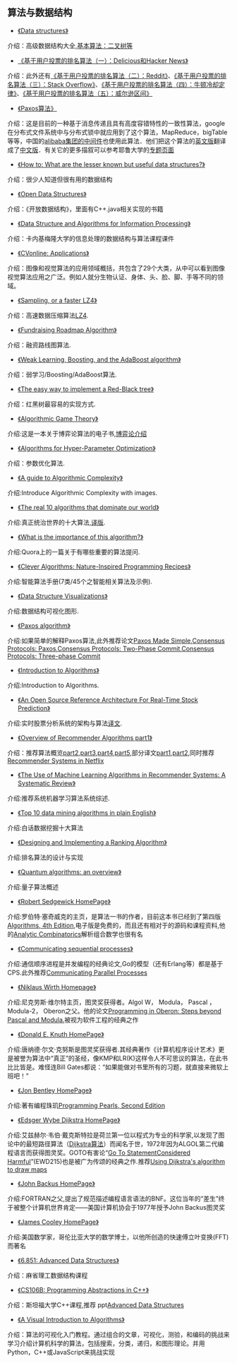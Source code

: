 ## 算法与数据结构

* [《Data structures》](https://courses.csail.mit.edu/6.851/spring12/scribe/2012scribes.pdf)

介绍：高级数据结构大全,[基本算法：二叉树等](http://algorithms.openmymind.net/)

* [《基于用户投票的排名算法（一）：Delicious和Hacker News》](http://www.ruanyifeng.com/blog/2012/02/ranking_algorithm_hacker_news.html)

介绍：此外还有[《基于用户投票的排名算法（二）：Reddit》](http://www.ruanyifeng.com/blog/2012/03/ranking_algorithm_reddit.html)、[《基于用户投票的排名算法（三）：Stack Overflow》](http://www.ruanyifeng.com/blog/2012/03/ranking_algorithm_stack_overflow.html)、[《基于用户投票的排名算法（四）：牛顿冷却定律》](http://www.ruanyifeng.com/blog/2012/03/ranking_algorithm_newton_s_law_of_cooling.html)、[《基于用户投票的排名算法（五）：威尔逊区间》](http://www.ruanyifeng.com/blog/2012/03/ranking_algorithm_wilson_score_interval.html)

* [《Paxos算法》](http://zh.wikipedia.org/wiki/Paxos%E7%AE%97%E6%B3%95)

介绍：这是目前的一种基于消息传递且具有高度容错特性的一致性算法，google在分布式文件系统中与分布式锁中就应用到了这个算法，MapReduce，bigTable等等，中国的[alibaba集团的中间件](http://jm-blog.aliapp.com/?tag=paxos)也使用此算法．他们把这个算法的[英文版](http://research.microsoft.com/en-us/um/people/lamport/pubs/lamport-paxos.pdf)翻译成了[中文版](http://wenku.baidu.com/view/87276e1dfad6195f312ba6d7.html)．有关它的更多描叙可以参考耶鲁大学的[专题页面](http://www.cs.yale.edu/homes/aspnes/pinewiki/Paxos.html)

* [《How to: What are the lesser known but useful data structures?》](http://sevennet.org/2014/11/21/how-to-what-are-the-lesser-known-but-useful-data-structures/)

介绍：很少人知道但很有用的数据结构

* [《Open Data Structures》](http://opendatastructures.org/)

介绍：《开放数据结构》，里面有C++.java相关实现的书籍

* [《Data Structure and Algorithms for Information Processing》](http://www.andrew.cmu.edu/user/mm6/95-771/schedule.html)

介绍：卡内基梅隆大学的信息处理的数据结构与算法课程课件

* [《CVonline: Applications》](http://homepages.inf.ed.ac.uk/rbf/CVonline/applic.htm)

介绍：图像和视觉算法的应用领域概括，共包含了29个大类，从中可以看到图像视觉算法应用之广泛。例如人就分生物认证、身体、头、脸、脚、手等不同的领域。

* [《Sampling, or a faster LZ4》](http://fastcompression.blogspot.fr/2015/04/sampling-or-faster-lz4.html)

介绍：高速数据压缩算法[LZ4](https://github.com/Cyan4973/lz4).

* [《Fundraising Roadmap Algorithm》](http://codingvc.com/fundraising-roadmap-algorithm/)

介绍：融资路线图算法.

* [《Weak Learning, Boosting, and the AdaBoost algorithm》](http://jeremykun.com/2015/05/18/boosting-census/)

介绍：弱学习/Boosting/AdaBoost算法.

* [《The easy way to implement a Red-Black tree》](http://www.garrisonjensen.com/programming/2015/05/15/easy-red-black-tree.html)

介绍：红黑树最容易的实现方式.

* [《Algorithmic Game Theory》](http://www.cambridge.org/journals/nisan/downloads/Nisan_Non-printable.pdf)

介绍:这是一本关于博弈论算法的电子书,[博弈论介绍](https://www.wikiwand.com/zh/%E5%8D%9A%E5%BC%88%E8%AE%BA)

* [《Algorithms for Hyper-Parameter Optimization》](http://papers.nips.cc/paper/4443-algorithms-for-hyper-parameter-optimization.pdf)

介绍：参数优化算法.

* [《A guide to Algorithmic Complexity》](http://algosaur.us/)

介绍:Introduce Algorithmic Complexity with images.

* [《The real 10 algorithms that dominate our world》](https://medium.com/@_marcos_otero/the-real-10-algorithms-that-dominate-our-world-e95fa9f16c04)

介绍:真正统治世界的十大算法,[译版](http://blog.jobbole.com/70639/).

* [《What is the importance of this algorithm?》](http://www.quora.com/What-is-the-importance-of-this-algorithm)

介绍:Quora上的一篇关于有哪些重要的算法提问.

* [《Clever Algorithms: Nature-Inspired Programming Recipes》](http://www.cleveralgorithms.com/nature-inspired/index.html)

介绍:智能算法手册(7类/45个之智能相关算法及示例).

* [《Data Structure Visualizations》](http://www.cs.usfca.edu/~galles/visualization/Algorithms.html)

介绍:数据结构可视化图形.

* [《Paxos algorithm》](https://www.quora.com/Distributed-Systems/What-is-a-simple-explanation-of-the-Paxos-algorithm)

介绍:如果简单的解释Paxos算法,此外推荐论文[Paxos Made Simple](https://pdos.csail.mit.edu/6.824/papers/paxos-simple.pdf),[Consensus Protocols: Paxos](http://the-paper-trail.org/blog/consensus-protocols-paxos/),[Consensus Protocols: Two-Phase Commit](http://the-paper-trail.org/blog/consensus-protocols-two-phase-commit/),[Consensus Protocols: Three-phase Commit](http://the-paper-trail.org/blog/consensus-protocols-three-phase-commit/)

* [《Introduction to Algorithms》](http://courses.csail.mit.edu/6.006/fall11/staff.shtml)

介绍:Introduction to Algorithms.

* [《An Open Source Reference Architecture For Real-Time Stock Prediction》](https://blog.pivotal.io/big-data-pivotal/case-studies/an-open-source-reference-architecture-for-real-time-stock-prediction)

介绍:实时股票分析系统的架构与算法[译文](http://www.infoq.com/cn/news/2015/12/open-source-reference-architectu).

* [《Overview of Recommender Algorithms part1》](https://buildingrecommenders.wordpress.com/2015/11/16/overview-of-recommender-algorithms-part-1/)

介绍：推荐算法概览[part2](https://buildingrecommenders.wordpress.com/2015/11/18/overview-of-recommender-algorithms-part-2/),[part3](https://buildingrecommenders.wordpress.com/2015/11/19/overview-of-recommender-algorithms-part-3/),[part4](https://buildingrecommenders.wordpress.com/2015/11/20/overview-of-recommender-algorithms-part-4/),[part5](https://buildingrecommenders.wordpress.com/2015/11/23/overview-of-recommender-algorithms-part-5/),部分译文[part1](http://www.infoq.com/cn/articles/recommendation-algorithm-overview-part01),[part2](http://www.infoq.com/cn/articles/recommendation-algorithm-overview-part02),同时推荐[Recommender Systems in Netflix](https://buildingrecommenders.wordpress.com/2015/11/18/recommender-systems-in-netflix/)

* [《The Use of Machine Learning Algorithms in Recommender Systems: A Systematic Review》](http://arxiv.org/abs/1511.05263)

介绍:推荐系统机器学习算法系统综述.

* [《Top 10 data mining algorithms in plain English》](http://rayli.net/blog/data/top-10-data-mining-algorithms-in-plain-english/)

介绍:白话数据挖掘十大算法

* [《Designing and Implementing a Ranking Algorithm》](https://jkchu.com/2016/02/17/designing-and-implementing-a-ranking-algorithm/)

介绍:排名算法的设计与实现

* [《Quantum algorithms: an overview》](http://www.nature.com/articles/npjqi201523?WT.mc_id=FBK_NPG_1602_npjQI)

介绍:量子算法概述

* [《Robert Sedgewick HomePage》](https://www.cs.princeton.edu/~rs/)

介绍:罗伯特·塞奇威克的主页，是算法一书的作者，目前这本书已经到了第四版[ Algorithms, 4th Edition](http://algs4.cs.princeton.edu/home/),电子版是免费的，而且还有相对于的源码和课程资料,他的[Analytic Combinatorics](http://ac.cs.princeton.edu/home/)解析组合数学也很有名

* [《Communicating sequential processes》](http://spinroot.com/courses/summer/Papers/hoare_1978.pdf)

介绍:通信顺序进程是并发编程的经典论文,Go的模型（还有Erlang等）都是基于CPS.此外推荐[Communicating Parallel Processes](http://www.cs.cmu.edu/~brookes/papers/hoare.pdf)

* [《Niklaus Wirth Homepage》](https://www.inf.ethz.ch/personal/wirth/)

介绍:尼克劳斯·维尔特主页，图灵奖获得者。Algol W， Modula， Pascal ，Modula-2， Oberon之父。他的论文[Programming in Oberon: Steps beyond Pascal and Modula.](https://www.inf.ethz.ch/personal/wirth/ProgInOberon.pdf)被视为软件工程的经典之作

* [《Donald E. Knuth HomePage》](http://www-cs-faculty.stanford.edu/~uno/)

介绍:唐纳德·尔文·克努斯是图灵奖获得者.其经典著作《计算机程序设计艺术》更是被誉为算法中“真正”的圣经，像KMP和LR(K)这样令人不可思议的算法，在此书比比皆是。难怪连Bill Gates都说：“如果能做对书里所有的习题，就直接来微软上班吧！”

* [《Jon Bentley HomePage》](http://c2.com/cgi/wiki?JonBentley)

介绍:著有编程珠玑[Programming Pearls, Second Edition](https://tfetimes.com/wp-content/uploads/2015/04/ProgrammingPearls2nd.pdf)

* [《Edsger Wybe Dijkstra HomePage》](http://www.cs.utexas.edu/~EWD/)

介绍:艾兹赫尔·韦伯·戴克斯特拉是荷兰第一位以程式为专业的科学家,以发现了图论中的最短路径算法（[Dijkstra算法](https://www.ssucet.org/old/pluginfile.php/2121/mod_resource/content/1/21-dijkstra.pdf)）而闻名于世，1972年因为ALGOL第二代编程语言而获得图灵奖。GOTO有害论“[Go To StatementConsidered Harmful](http://homepages.cwi.nl/~storm/teaching/reader/Dijkstra68.pdf)”(EWD215)也是被广为传颂的经典之作.推荐[Using Dijkstra's algorithm to draw maps](https://github.com/ibaaj/dijkstra-cartography)

* [《John Backus HomePage》](http://www.columbia.edu/cu/computinghistory/backus.html)

介绍:FORTRAN之父,提出了规范描述编程语言语法的BNF。这位当年的“差生”终于被整个计算机世界肯定——美国计算机协会于1977年授予John Backus图灵奖

* [《James Cooley HomePage》](http://ethw.org/James_W._Cooley)

介绍:美国数学家，哥伦比亚大学的数学博士，以他所创造的快速傅立叶变换(FFT)而著名

* [《6.851: Advanced Data Structures》](https://courses.csail.mit.edu/6.851/)

介绍：麻省理工数据结构课程

* [《CS106B: Programming Abstractions in C++》](http://web.stanford.edu/class/archive/cs/cs106b/cs106b.1126/)

介绍：斯坦福大学C++课程,推荐 ppt[Advanced Data Structures](http://web.stanford.edu/class/archive/cs/cs106b/cs106b.1126/lectures/21/Slides21.pdf)

* [《A Visual Introduction to Algorithms》](https://www.educative.io/collection/10370001/760001)

介绍：算法的可视化入门教程。通过组合的文章，可视化，测验，和编码的挑战来学习介绍计算机科学的算法，包括搜索，分类，递归，和图形理论。并用Python，C++或JavaScript来挑战实现
